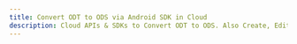 ---title: Convert ODT to ODS via Android SDK in Clouddescription: Cloud APIs & SDKs to Convert ODT to ODS. Also Create, Edit & Render Microsoft Word & OpenOffice documents in the Cloud.---